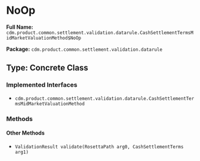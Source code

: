 # NoOp

**Full Name:** `cdm.product.common.settlement.validation.datarule.CashSettlementTermsMidMarketValuationMethod$NoOp`

**Package:** `cdm.product.common.settlement.validation.datarule`

## Type: Concrete Class

### Implemented Interfaces

- `cdm.product.common.settlement.validation.datarule.CashSettlementTermsMidMarketValuationMethod`

### Methods

#### Other Methods

- `ValidationResult validate(RosettaPath arg0, CashSettlementTerms arg1)`

